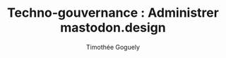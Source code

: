 ---
layout: post
title: "Techno-gouvernance : Administrer mastodon.design"
link: "https://timothee.goguely.com/slides/ebd-2024/"
author: "Timothée Goguely"
published_date: "14/11/2034"
description: "Retours d’expérience et pistes de réflexions pour un Fediverse soutenable"
language: "fr"
categories: 
   - Liens
tags: "réseau-social mastodon fediverse"
og-tags: "réseau-social mastodon fediverse"
permalink: /:categories/:year/:month/:day/:title/
---